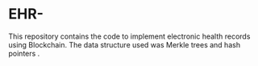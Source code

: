 # EHR-
This repository contains the code to implement electronic health records using Blockchain. The data structure used was Merkle trees and hash pointers .
